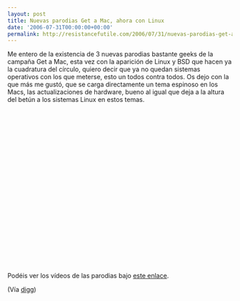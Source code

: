 ```yaml
---
layout: post
title: Nuevas parodias Get a Mac, ahora con Linux
date: '2006-07-31T00:00:00+00:00'
permalink: http://resistancefutile.com/2006/07/31/nuevas-parodias-get-a-mac-ahora-con-linux/
---
```

Me entero de la existencia de 3 nuevas parodias bastante geeks de la campaña Get a Mac, esta vez con la aparición de Linux y BSD que hacen ya la cuadratura del círculo, quiero decir que ya no quedan sistemas operativos con los que meterse, esto un todos contra todos. Os dejo con la que más me gustó, que se carga directamente un tema espinoso en los Macs, las actualizaciones de hardware, bueno al igual que deja a la altura del betún a los sistemas Linux en estos temas.

<object width="425" height="350"><param name="movie" value="http://www.youtube.com/v/t-L-0s-7-Z0"></param><embed src="http://www.youtube.com/v/t-L-0s-7-Z0" type="application/x-shockwave-flash" width="425" height="350"></embed></object>

Podéis ver los vídeos de las parodias bajo <a href="http://www.macspoofs.com/category/spoofs-get-a-mac/">este enlace</a>.

(Vía <a href="http://digg.com/apple/Three_hillarious_new_Mac_spoofs">digg</a>)
